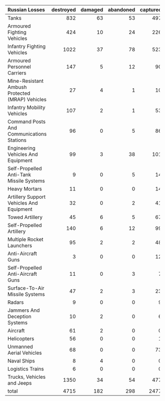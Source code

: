 | Russian Losses                                   |   destroyed |   damaged |   abandoned |   captured |   total |
|:-------------------------------------------------|------------:|----------:|------------:|-----------:|--------:|
| Tanks                                            |         832 |        63 |          53 |        497 |    1445 |
| Armoured Fighting Vehicles                       |         424 |        10 |          24 |        226 |     684 |
| Infantry Fighting Vehicles                       |        1022 |        37 |          78 |        523 |    1660 |
| Armoured Personnel Carriers                      |         147 |         5 |          12 |         90 |     254 |
| Mine-Resistant Ambush Protected  (MRAP) Vehicles |          27 |         4 |           1 |         10 |      42 |
| Infantry Mobility Vehicles                       |         107 |         2 |           1 |         53 |     163 |
| Command Posts And Communications Stations        |          96 |         0 |           5 |         86 |     187 |
| Engineering Vehicles And Equipment               |          99 |         3 |          38 |        101 |     241 |
| Self-Propelled Anti-Tank Missile Systems         |           9 |         0 |           5 |         14 |      28 |
| Heavy Mortars                                    |          11 |         0 |           0 |         14 |      25 |
| Artillery Support Vehicles And Equipment         |          32 |         0 |           2 |         41 |      75 |
| Towed Artillery                                  |          45 |         6 |           5 |         67 |     123 |
| Self-Propelled Artillery                         |         140 |         6 |          12 |         99 |     257 |
| Multiple Rocket Launchers                        |          95 |         2 |           2 |         48 |     147 |
| Anti-Aircraft Guns                               |           3 |         0 |           0 |         12 |      15 |
| Self-Propelled Anti-Aircraft Guns                |          11 |         0 |           3 |          7 |      21 |
| Surface-To-Air Missile Systems                   |          47 |         2 |           3 |         23 |      75 |
| Radars                                           |           9 |         0 |           0 |          9 |      18 |
| Jammers And Deception Systems                    |          10 |         2 |           0 |          6 |      18 |
| Aircraft                                         |          61 |         2 |           0 |          0 |      63 |
| Helicopters                                      |          56 |         0 |           0 |          1 |      57 |
| Unmanned Aerial Vehicles                         |          68 |         0 |           0 |         73 |     141 |
| Naval Ships                                      |           8 |         4 |           0 |          0 |      12 |
| Logistics Trains                                 |           6 |         0 |           0 |          0 |       6 |
| Trucks, Vehicles and Jeeps                       |        1350 |        34 |          54 |        477 |    1915 |
| total                                            |        4715 |       182 |         298 |       2477 |    7672 |